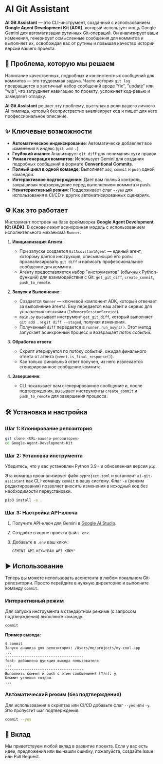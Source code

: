 # AI Git Assistant

**AI Git Assistant** — это CLI-инструмент, созданный с использованием **Google Agent Development Kit (ADK)**, который использует мощь Google Gemini для автоматизации рутинных Git-операций. Он анализирует ваши изменения, генерирует осмысленные сообщения для коммитов и выполняет их, освобождая вас от рутины и повышая качество истории версий вашего проекта.

## 🚀 Проблема, которую мы решаем

Написание качественных, подробных и консистентных сообщений для коммитов — это трудоемкая задача. Часто история `git log` превращается в хаотичный набор сообщений вроде "fix", "update" или "wip", что затрудняет навигацию по проекту, усложняет код-ревью и замедляет отладку.

**AI Git Assistant** решает эту проблему, выступая в роли вашего личного AI-тимлида, который беспристрастно анализирует код и пишет для него профессиональное описание.

## ✨ Ключевые возможности

- **Автоматическое индексирование**: Автоматически добавляет все изменения в индекс (`git add .`).
- **Глубокий анализ**: Анализирует `git diff` для понимания сути правок.
- **Умная генерация коммитов**: Использует Gemini для создания подробных сообщений в формате **Conventional Commits**.
- **Полный цикл в одной команде**: Выполняет `add`, `commit` и `push` одной командой.
- **Интерактивное подтверждение**: Дает вам полный контроль, запрашивая подтверждение перед выполнением коммита и push.
- **Неинтерактивный режим**: Поддерживает флаг `--yes` для использования в CI/CD и других автоматизированных сценариях.

## ⚙️ Как это работает

Инструмент построен на базе фреймворка **Google Agent Development Kit (ADK)**. В основе лежит асинхронная модель с использованием исполнительного механизма `Runner`.

1.  **Инициализация Агента**:
    - При запуске создается `GitAssistantAgent` — единый агент, которому дается инструкция, описывающая его роль: проанализировать `git diff` и написать профессиональное сообщение для коммита.
    - Агенту предоставляется набор "инструментов" (обычных Python-функций) для взаимодействия с Git: `get_git_diff`, `create_commit`, `push_to_remote`.

2.  **Запуск и Выполнение**:
    - Создается `Runner` — ключевой компонент ADK, который отвечает за выполнение агента. Ему передается наш агент и сервис для управления сессиями (`InMemorySessionService`).
    - `main.py` вызывает инструмент `get_git_diff`, который выполняет `git add .` и `git diff --staged`, получая изменения.
    - Полученный `diff` передается в `runner.run_async()`. Этот метод запускает асинхронный процесс и возвращает *поток событий*.

3.  **Обработка ответа**:
    - Скрипт итерируется по потоку событий, ожидая финального ответа от агента (`event.is_final_response()`).
    - Как только финальный ответ получен, из него извлекается сгенерированное сообщение коммита.

4.  **Завершение**:
    - CLI показывает вам сгенерированное сообщение и, после подтверждения, вызывает инструменты `create_commit` и `push_to_remote` для завершения процесса.

## 🛠️ Установка и настройка

### Шаг 1: Клонирование репозитория

```bash
git clone <URL-вашего-репозитория>
cd Google-Agent-Development-Kit
```

### Шаг 2: Установка инструмента

Убедитесь, что у вас установлен Python 3.9+ и обновленная версия `pip`.

Эта команда проанализирует файл `pyproject.toml` и установит `ai-git-assistant` как CLI-команду `commit` в вашу систему. Флаг `-e` (режим редактирования) позволяет вносить изменения в исходный код без необходимости переустановки.

```bash
pip3 install -e .
```

### Шаг 3: Настройка API-ключа

1.  Получите API-ключ для Gemini в [Google AI Studio](https://aistudio.google.com/app/apikey).
2.  Создайте в корне проекта файл `.env`.
3.  Добавьте в `.env` ваш ключ:

    ```
    GEMINI_API_KEY="ВАШ_API_КЛЮЧ"
    ```

## ▶️ Использование

Теперь вы можете использовать ассистента в любом локальном Git-репозитории. Просто перейдите в нужную директорию и выполните команду `commit`.

### Интерактивный режим

Для запуска инструмента в стандартном режиме (с запросом подтверждения) выполните команду:

```bash
commit
```

**Пример вывода:**

```
$ commit
Запуск анализа для репозитория: /Users/me/projects/my-cool-app
...
------------------------------------
feat: добавлена функция выхода пользователя
...
------------------------------------
Выполнить коммит и push с этим сообщением? [Y/n]: y
Коммит успешно создан.
...
```

### Автоматический режим (без подтверждения)

Для использования в скриптах или CI/CD добавьте флаг `--yes` или `-y`. Это пропустит шаг подтверждения.

```bash
commit --yes
```

## 🤝 Вклад

Мы приветствуем любой вклад в развитие проекта. Если у вас есть идеи, предложения или вы нашли ошибку, пожалуйста, создайте Issue или Pull Request.
